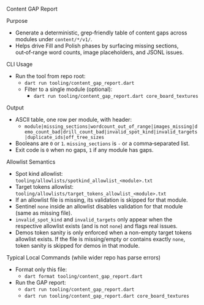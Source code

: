 Content GAP Report

Purpose
- Generate a deterministic, grep‑friendly table of content gaps across modules under `content/*/v1/`.
- Helps drive Fill and Polish phases by surfacing missing sections, out‑of‑range word counts, image placeholders, and JSONL issues.

CLI Usage
- Run the tool from repo root:
  - `dart run tooling/content_gap_report.dart`
  - Filter to a single module (optional):
    - `dart run tooling/content_gap_report.dart core_board_textures`

Output
- ASCII table, one row per module, with header:
  - `module|missing_sections|wordcount_out_of_range|images_missing|demo_count_bad|drill_count_bad|invalid_spot_kind|invalid_targets|duplicate_ids|off_tree_sizes`
- Booleans are `0` or `1`. `missing_sections` is `-` or a comma‑separated list.
- Exit code is `0` when no gaps, `1` if any module has gaps.

Allowlist Semantics
- Spot kind allowlist: `tooling/allowlists/spotkind_allowlist_<module>.txt`
- Target tokens allowlist: `tooling/allowlists/target_tokens_allowlist_<module>.txt`
- If an allowlist file is missing, its validation is skipped for that module.
- Sentinel `none` inside an allowlist disables validation for that module (same as missing file).
- `invalid_spot_kind` and `invalid_targets` only appear when the respective allowlist exists (and is not `none`) and flags real issues.
 - Demos token sanity is only enforced when a non-empty target tokens allowlist exists. If the file is missing/empty or contains exactly `none`, token sanity is skipped for demos in that module.

Typical Local Commands (while wider repo has parse errors)
- Format only this file:
  - `dart format tooling/content_gap_report.dart`
- Run the GAP report:
  - `dart run tooling/content_gap_report.dart`
  - `dart run tooling/content_gap_report.dart core_board_textures`
